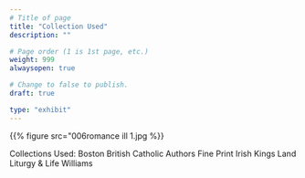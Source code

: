 ```yaml
---
# Title of page
title: "Collection Used"
description: ""

# Page order (1 is 1st page, etc.)
weight: 999
alwaysopen: true

# Change to false to publish.
draft: true

type: "exhibit"
---
```


{{% figure src="006romance ill 1.jpg %}}

Collections Used: 
Boston
British Catholic Authors
Fine Print
Irish
Kings Land
Liturgy & Life
Williams 
